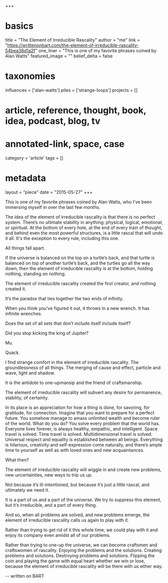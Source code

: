 +++
# basics
title = "The Element of Irreducible Rascality"
author = "me"
link = "https://writtenonbart.com/the-element-of-irreducible-rascality-54bea38d1a2f"
one_liner = "This is one of my favorite phrases coined by Alan Watts"
featured_image = ""
belief_delta   	= false

# taxonomies
influences = ['alan-watts'] 
piles = ['strange-loops']
projects  = []

# article, reference, thought, book, idea, podcast, blog, tv
# annotated-link, space, case
category  		 	= 'article'
tags			 	    = []

# metadata
layout = "piece"
date  = "2015-05-27"
+++

This is one of my favorite phrases coined by Alan Watts, who I’ve been immersing myself in over the last few months.

The idea of the element of irreducible rascality is that there is no perfect system. There’s no ultimate stability in anything: physical, logical, emotional, or spiritual. At the bottom of every hole, at the end of every train of thought, and behind even the most powerful structures, is a little rascal that will undo it all.
It's the exception to every rule, including this one.

All things fall apart.

If the universe is balanced on the top on a turtle’s back, and that turtle is balanced on top of another turtle’s back, and the turtles go all the way down, then the element of irreducible rascality is at the bottom, holding nothing, standing on nothing.

The element of irreducible rascality created the first creator, and nothing created it.

It’s the paradox that ties together the two ends of infinity.

When you think you’ve figured it out, it throws in a new wrench. It has infinite wrenches.

Does the set of all sets that don’t include itself include itself?

Did you stop kicking the king of Jupiter?

Mu.

Quack.

I find strange comfort in the element of irreducible rascality. The groundlessness of all things. The merging of cause and effect, particle and wave, light and shadow.

It is the antidote to one-upmansip and the friend of craftsmanship.

The element of irreducible rascality will subvert any desire for permanence, stability, of certainty.

In its place is an appreciation for how a thing is done, for savoring, for gratitude, for connection.
Imagine that you want to prepare for a perfect future. You somehow manage to amass unlimited wealth and become ruler of the world. What do you do? You solve every problem that the world has. Everyone lives forever, is always healthy, empathic, and intelligent. Space travel is solved. Time travel is solved. Multidimensional travel is solved. Universal respect and equality is established between all beings. Everything is hilarious, creativity and self-expression come naturally, and there’s ample time to yourself as well as with loved ones and new acquaintances.

What then?

The element of irreducible rascality will wiggle in and create new problems, new uncertainties, new ways to trip us up.

Not because it’s ill-intentioned, but because it’s just a little rascal, and ultimately we need it.

It is a part of us and a part of the universe. We try to suppress this element, but it’s irreducible, and a part of every thing.

And so, when all problems are solved, and new problems emerge, the element of irreducible rascality calls us again to play with it.

Rather than trying to get rid of it this whole time, we could play with it and enjoy its company even amidst all of our problems.

Rather than trying to one-up the universe, we can become craftsmen and craftswomen of rascality. Enjoying the problems and the solutions. Creating problems and solutions. Destroying problems and solutions. Flipping the coin and playing the game with equal heart whether we win or lose, because the element of irreducible rascality will be there with us either way.

-- written on BART
